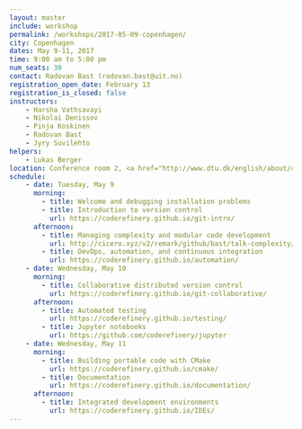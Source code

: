 ```yaml
---
layout: master
include: workshop
permalink: /workshops/2017-05-09-copenhagen/
city: Copenhagen
dates: May 9-11, 2017
time: 9:00 am to 5:00 pm
num_seats: 30
contact: Radovan Bast (radovan.bast@uit.no)
registration_open_date: February 13
registration_is_closed: false
instructors:
    - Harsha Vathsavayi
    - Nikolai Denissov
    - Pinja Koskinen
    - Radovan Bast
    - Jyry Suvilehto
helpers:
    - Lukas Berger
location: Conference room 2, <a href="http://www.dtu.dk/english/about/campuses/dtu-lyngby-campus/dtu-meeting-centre/oversigt" target="_blank">Anker Engelunds Vej 1, Building 101A, 1st floor, 2800 Kgs. Lyngby</a>.
schedule:
    - date: Tuesday, May 9
      morning:
        - title: Welcome and debugging installation problems
        - title: Introduction to version control
          url: https://coderefinery.github.io/git-intro/
      afternoon:
        - title: Managing complexity and modular code development
          url: http://cicero.xyz/v2/remark/github/bast/talk-complexity/master/talk.md/
        - title: DevOps, automation, and continuous integration
          url: https://coderefinery.github.io/automation/
    - date: Wednesday, May 10
      morning:
        - title: Collaborative distributed version control
          url: https://coderefinery.github.io/git-collaborative/
      afternoon:
        - title: Automated testing
          url: https://coderefinery.github.io/testing/
        - title: Jupyter notebooks
          url: https://github.com/coderefinery/jupyter
    - date: Wednesday, May 11
      morning:
        - title: Building portable code with CMake
          url: https://coderefinery.github.io/cmake/
        - title: Documentation
          url: https://coderefinery.github.io/documentation/
      afternoon:
        - title: Integrated development environments
          url: https://coderefinery.github.io/IDEs/
---
```

